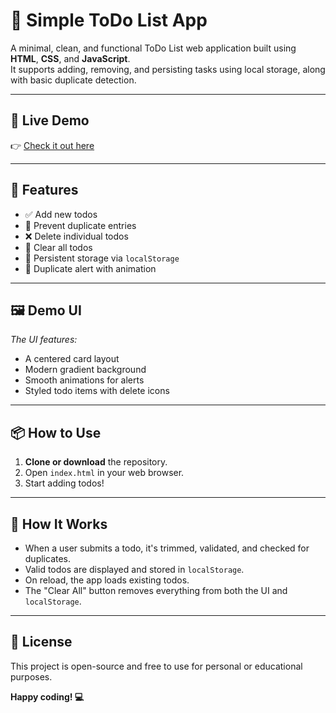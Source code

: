 # 📝 Simple ToDo List App

A minimal, clean, and functional ToDo List web application built using **HTML**, **CSS**, and **JavaScript**.  
It supports adding, removing, and persisting tasks using local storage, along with basic duplicate detection.

---

## 🔗 Live Demo

👉 [Check it out here]()

---

## 🚀 Features

- ✅ Add new todos
- 🚫 Prevent duplicate entries
- ❌ Delete individual todos
- 🧹 Clear all todos
- 💾 Persistent storage via `localStorage`
- 🔔 Duplicate alert with animation

---

## 🖼️ Demo UI

_The UI features:_

- A centered card layout
- Modern gradient background
- Smooth animations for alerts
- Styled todo items with delete icons

---

## 📦 How to Use

1. **Clone or download** the repository.
2. Open `index.html` in your web browser.
3. Start adding todos!

---

## 🔧 How It Works

- When a user submits a todo, it's trimmed, validated, and checked for duplicates.
- Valid todos are displayed and stored in `localStorage`.
- On reload, the app loads existing todos.
- The "Clear All" button removes everything from both the UI and `localStorage`.

---

## 📄 License

This project is open-source and free to use for personal or educational purposes.

**Happy coding! 💻**
